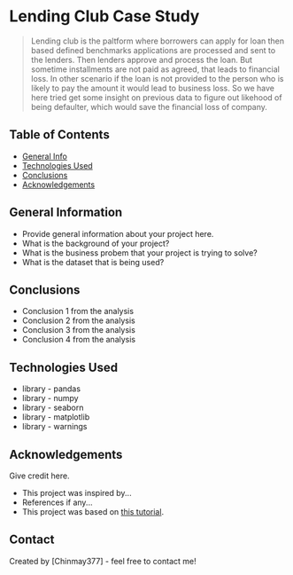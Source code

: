 # Lending Club Case Study
> Lending club is the paltform where borrowers can apply for loan then based defined benchmarks applications are processed and sent to the lenders. Then lenders approve and process the loan. But sometime installments are not paid as agreed, that leads to financial loss. In other scenario if the loan is not provided to the person who is likely to pay the amount it would lead to business loss. So we have here tried get some insight on previous data to figure out likehood of being defaulter, which would save the financial loss of company.


## Table of Contents
* [General Info](#general-information)
* [Technologies Used](#technologies-used)
* [Conclusions](#conclusions)
* [Acknowledgements](#acknowledgements)

<!-- You can include any other section that is pertinent to your problem -->

## General Information
- Provide general information about your project here.
- What is the background of your project?
- What is the business probem that your project is trying to solve?
- What is the dataset that is being used?

<!-- You don't have to answer all the questions - just the ones relevant to your project. -->

## Conclusions
- Conclusion 1 from the analysis
- Conclusion 2 from the analysis
- Conclusion 3 from the analysis
- Conclusion 4 from the analysis

<!-- You don't have to answer all the questions - just the ones relevant to your project. -->


## Technologies Used
- library - pandas
- library - numpy
- library - seaborn
- library - matplotlib
- library - warnings

<!-- As the libraries versions keep on changing, it is recommended to mention the version of library used in this project -->

## Acknowledgements
Give credit here.
- This project was inspired by...
- References if any...
- This project was based on [this tutorial](https://www.example.com).


## Contact
Created by [Chinmay377] - feel free to contact me!


<!-- Optional -->
<!-- ## License -->
<!-- This project is open source and available under the [... License](). -->

<!-- You don't have to include all sections - just the one's relevant to your project -->
